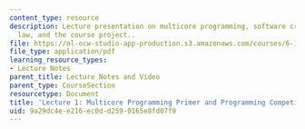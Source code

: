 ```yaml
---
content_type: resource
description: Lecture presentation on multicore programming, software crises, Moore's
  law, and the course project..
file: https://ol-ocw-studio-app-production.s3.amazonaws.com/courses/6-189-multicore-programming-primer-january-iap-2007/9a29dc4ee216ec0dd2590165e8fd07f9_lec1intro.pdf
file_type: application/pdf
learning_resource_types:
- Lecture Notes
parent_title: Lecture Notes and Video
parent_type: CourseSection
resourcetype: Document
title: 'Lecture 1: Multicore Programming Primer and Programming Competition'
uid: 9a29dc4e-e216-ec0d-d259-0165e8fd07f9
---
```

